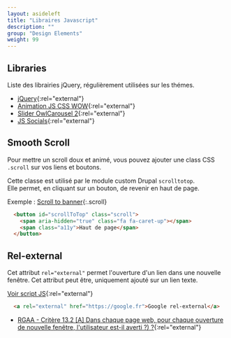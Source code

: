 ```yaml
---
layout: asideleft
title: "Libraires Javascript"
description: ""
group: "Design Elements"
weight: 99
---
```


##  Libraries

Liste des librairies jQuery, régulièrement utilisées sur les thémes.

* [jQuery](https://jquery.com/){:rel="external"}
* [Animation JS CSS WOW](http://mynameismatthieu.com/WOW/){:rel="external"}
* [Slider OwlCarousel 2](https://owlcarousel2.github.io/OwlCarousel2/){:rel="external"}
* [JS Socials](http://js-socials.com/){:rel="external"}

## Smooth Scroll

Pour mettre un scroll doux et animé, vous pouvez ajouter une class CSS `.scroll` sur vos liens et boutons.

Cette classe est utilisé par le module custom Drupal `scrolltotop`.  
Elle permet, en cliquant sur un bouton, de revenir en haut de page.

Exemple : [Scroll to banner](#banner){:.scroll}

```html
  <button id="scrollToTop" class="scroll">
    <span aria-hidden="true" class="fa fa-caret-up"></span>
    <span class="a11y">Haut de page</span>
  </button>
```

## Rel-external

Cet attribut `rel="external"` permet l'ouverture d'un lien dans une nouvelle fenêtre. Cet attribut peut être, uniquement ajouté sur un lien texte.

[Voir script JS](https://codepen.io/aquelito/pen/VbVwqG){:rel="external"}

```html
  <a rel="external" href="https://google.fr">Google rel-external</a>
```

* [RGAA - Critère 13.2 [A] Dans chaque page web, pour chaque ouverture de nouvelle fenêtre, l'utilisateur est-il averti ?) ?](https://references.modernisation.gouv.fr/rgaa-accessibilite/criteres.html#crit-13-2){:rel="external"}
